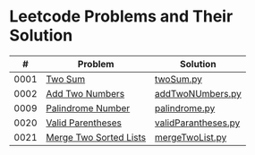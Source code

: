 # Leetcode Problems and Their Solution

|  #  | Problem       | Solution |
| :-: | ------------- | -------- |
| 0001 | [Two Sum](https://leetcode.com/problems/two-sum/) | [twoSum.py](./problem-set/1-two-sum/twoSum.py) |
| 0002 | [Add Two Numbers](https://leetcode.com/problems/add-two-numbers/) | [addTwoNUmbers.py](./problem-set/2-add-two-numbers/addTwoNumbers.py) |
| 0009 | [Palindrome Number](https://leetcode.com/problems/palindrome-number/) | [palindrome.py](./problem-set/9-palindrome-number/palindrome.py) |
| 0020 | [Valid Parentheses](https://leetcode.com/problems/valid-parentheses/) | [validParantheses.py](./problem-set/20-valid-parentheses/validParentheses.py) |
| 0021 | [Merge Two Sorted Lists](https://leetcode.com/problems/merge-two-sorted-lists/) | [mergeTwoList.py](./problem-set/21-merge-two-sorted-lists/mergeTwoList.py)
